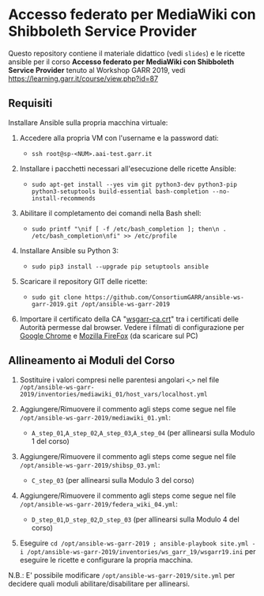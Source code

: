 # Accesso federato per MediaWiki con Shibboleth Service Provider

Questo repository contiene il materiale didattico (vedi `slides`) e le ricette ansible per il corso **Accesso federato per MediaWiki con Shibboleth Service Provider** tenuto al Workshop GARR 2019, vedi https://learning.garr.it/course/view.php?id=87


## Requisiti

Installare Ansible sulla propria macchina virtuale:

1. Accedere alla propria VM con l'username e la password dati:
   * `ssh root@sp-<NUM>.aai-test.garr.it`

2. Installare i pacchetti necessari all'esecuzione delle ricette Ansible:
   * `sudo apt-get install --yes vim git python3-dev python3-pip python3-setuptools build-essential bash-completion --no-install-recommends`

3. Abilitare il completamento dei comandi nella Bash shell:
   * `sudo printf "\nif [ -f /etc/bash_completion ]; then\n . /etc/bash_completion\nfi" >> /etc/profile`
   
4. Installare Ansible su Python 3:
   * `sudo pip3 install --upgrade pip setuptools ansible`
   
5. Scaricare il repository GIT delle ricette:
   * `sudo git clone https://github.com/ConsortiumGARR/ansible-ws-garr-2019.git /opt/ansible-ws-garr-2019`

6. Importare il certificato della CA "[wsgarr-ca.crt](https://github.com/ConsortiumGARR/ansible-ws-garr-2019/blob/master/wsgarr-ca.crt)" tra i certificati delle Autorità permesse dal browser. Vedere i filmati di configurazione per [Google Chrome](https://github.com/ConsortiumGARR/ansible-ws-garr-2019/blob/master/Aggiungere-CA-a-Chrome.mp4) e [Mozilla FireFox](https://github.com/ConsortiumGARR/ansible-ws-garr-2019/blob/master/Aggiungere-CA-a-FireFox.mp4) (da scaricare sul PC)

## Allineamento ai Moduli del Corso

1. Sostituire i valori compresi nelle parentesi angolari `<`,`>` nel file `/opt/ansible-ws-garr-2019/inventories/mediawiki_01/host_vars/localhost.yml`

2. Aggiungere/Rimuovere il commento agli steps come segue nel file `/opt/ansible-ws-garr-2019/mediawiki_01.yml`:
   * `A_step_01`,`A_step_02`,`A_step_03`,`A_step_04` (per allinearsi sulla Modulo 1 del corso)

3. Aggiungere/Rimuovere il commento agli steps come segue nel file `/opt/ansible-ws-garr-2019/shibsp_03.yml`:
   * `C_step_03` (per allinearsi sulla Modulo 3 del corso)

4. Aggiungere/Rimuovere il commento agli steps come segue nel file `/opt/ansible-ws-garr-2019/federa_wiki_04.yml`:
   * `D_step_01`,`D_step_02`,`D_step_03` (per allinearsi sulla Modulo 4 del corso)

5. Eseguire `cd /opt/ansible-ws-garr-2019 ; ansible-playbook site.yml -i /opt/ansible-ws-garr-2019/inventories/ws_garr_19/wsgarr19.ini` per eseguire le ricette e configurare la propria macchina.


N.B.: E' possibile modificare `/opt/ansible-ws-garr-2019/site.yml` per decidere quali moduli abilitare/disabilitare per allinearsi.
